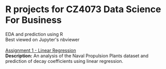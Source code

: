 # R projects for CZ4073 Data Science For Business
EDA and prediction using R  
Best viewed on Jupyter's nbviewer <br><br>
[Assignment 1 - Linear Regression](https://nbviewer.jupyter.org/github/Todayisagreatday/r-projects-/blob/master/Assignment%201%20-%20Linear%20Regression.ipynb) <br> 
<b>Description:</b> An analysis of the Naval Propulsion Plants dataset and prediction of decay coefficients using linear regression. 
